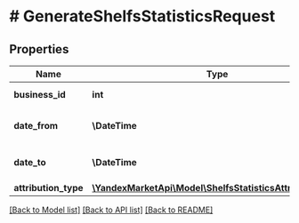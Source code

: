 # # GenerateShelfsStatisticsRequest

## Properties

Name | Type | Description | Notes
------------ | ------------- | ------------- | -------------
**business_id** | **int** | Идентификатор бизнеса. |
**date_from** | **\DateTime** | Начало периода, включительно. |
**date_to** | **\DateTime** | Конец периода, включительно. |
**attribution_type** | [**\YandexMarketApi\Model\ShelfsStatisticsAttributionType**](ShelfsStatisticsAttributionType.md) |  |

[[Back to Model list]](../../README.md#models) [[Back to API list]](../../README.md#endpoints) [[Back to README]](../../README.md)
